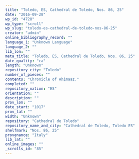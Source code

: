 ```yaml
---
title: "Toledo, ES, Cathedral de Toledo, Nos. 86, 25"
date: "2016-09-28"
wp_id: "4728"
wp_type: "scroll"
wp_slug: "toledo-es-cathedral-de-toledo-nos-86-25"
creator: "admin"
online_bibliography_record: ""
language_1: "Unknown Language"
language_2: ""
lib_lon: ""
meta_title: "Toledo, ES, Cathedral de Toledo, Nos. 86, 25"
date_quality: "ca"
length: "Unknown"
repository_city: "Toledo"
number_of_pieces: ""
contents: "Chronicle of Ahimaaz."
completed: ""
repository_nation: "ES"
orientation: ""
description: ""
prov_lon: ""
date_start: "1017"
prov_lat: ""
width: "Unknown"
repository: "Cathedral de Toledo"
repository_name_and_city: "Cathedral de Toledo, Toledo ES"
shelfmark: "Nos. 86, 25"
provenance: "Italy"
lib_lat: ""
online_images: ""
_scrolls_id: "85"
---
```



